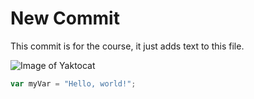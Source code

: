 # New Commit
This commit is for the course, it just adds text to this file.

![Image of Yaktocat](https://octodex.github.com/images/yaktocat.png)


``` javascript
var myVar = "Hello, world!";
```
